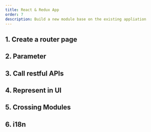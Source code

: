 ```yaml
---
title: React & Redux App
order: 7
description: Build a new module base on the existing appliation
---
```


## 1. Create a router page

## 2. Parameter

## 3. Call restful APIs

## 4. Represent in UI

## 5. Crossing Modules

## 6. i18n
